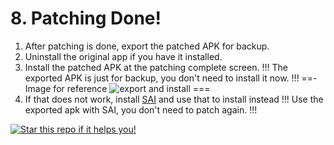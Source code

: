 # 8. Patching Done!

1. After patching is done, export the patched APK for backup.
2. Uninstall the original app if you have it installed.
3. Install the patched APK at the patching complete screen.
!!!
The exported APK is just for backup, you don't need to install it now.
!!!
==- Image for reference
![export and install](https://github.com/SodaWithoutSparkles/ReVanced-troubleshooting-guide/blob/main/screenshots/150-export_install.jpg?raw=true)
===
4. If that does not work, install [SAI](https://play.google.com/store/apps/details?id=com.aefyr.sai) and use that to install instead
!!!
Use the exported apk with SAI, you don't need to patch again.
!!!


[![Star this repo if it helps you!](https://img.shields.io/github/stars/SodaWithoutSparkles/revanced-troubleshooting-guide?style=for-the-badge&logo=github)](https://github.com/SodaWithoutSparkles/revanced-troubleshooting-guide)
